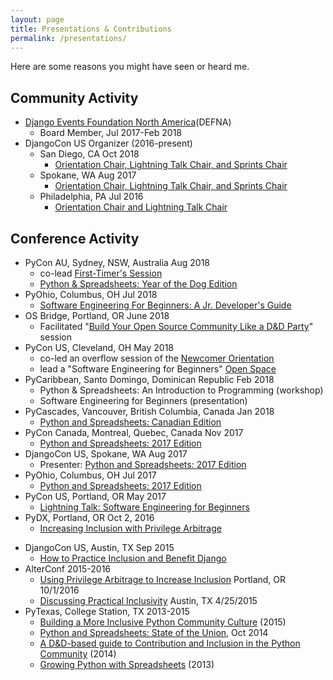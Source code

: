 ```yaml
---
layout: page
title: Presentations & Contributions
permalink: /presentations/
---
```

Here are some reasons you might have seen or heard me.
## Community Activity
-  [Django Events Foundation North America](https://www.defna.org/)(DEFNA)
    +  Board Member, Jul 2017-Feb 2018
-  DjangoCon US Organizer (2016-present)
    +  San Diego, CA Oct 2018
        +  [Orientation Chair, Lightning Talk Chair, and Sprints Chair](https://2018.djangocon.us/organizers/)
    -  Spokane, WA Aug 2017
        +  [Orientation Chair, Lightning Talk Chair, and Sprints Chair](https://2017.djangocon.us/organizers/)
    -  Philadelphia, PA Jul 2016
        +  [Orientation Chair and Lightning Talk Chair](https://2016.djangocon.us/organizers/)

## Conference Activity
<!-- -  DjangoCon US, San Diego, CA Oct 2018
    +  Organizer: Orientation Chair , Lightning Talk Chair, and Sprints Chair -->
-  PyCon AU, Sydney, NSW, Australia Aug 2018
    +  co-lead [First-Timer's Session](https://2018.pycon-au.org/talks/899-first-timers-session/)
    +  [Python & Spreadsheets: Year of the Dog Edition](https://2018.pycon-au.org/talks/45310-python-spreadsheets-earth-dog-edition/)
-  PyOhio, Columbus, OH Jul 2018
    +  [Software Engineering For Beginners: A Jr. Developer's Guide](https://www.pyohio.org/2018/schedule/presentation/8/)
-  OS Bridge, Portland, OR June 2018
    +  Facilitated "[Build Your Open Source Community Like a D&D Party](http://opensourcebridge.org/wiki/Build_Your_Open_Source_Community_Like_a_D%26D_Party)" session
-  PyCon US, Cleveland, OH May 2018
    +  co-led an overflow session of the [Newcomer Orientation](https://us.pycon.org/2018/events/newcomer_orientation/)
    +  lead a "Software Engineering for Beginners" [Open Space](https://us.pycon.org/2018/events/open-spaces/)
-  PyCaribbean, Santo Domingo, Dominican Republic Feb 2018
    +  Python & Spreadsheets: An Introduction to Programming (workshop)
    +  Software Engineering for Beginners (presentation)
-  PyCascades, Vancouver, British Columbia, Canada Jan 2018
    +  [Python and Spreadsheets: Canadian Edition](https://www.youtube.com/watch?v=I2eJO_JF81A&list=PLFGkbiAPBMsT1Se0dHFTIvZ2AjPBJO-nQ&index=13)
-  PyCon Canada, Montreal, Quebec, Canada Nov 2017
    +  [Python and Spreadsheets: 2017 Edition](https://www.youtube.com/watch?v=Q-b9p0ETdqo&index=12&list=PLFGkbiAPBMsT1Se0dHFTIvZ2AjPBJO-nQ)
-  DjangoCon US, Spokane, WA Aug 2017
    -  Presenter: [Python and Spreadsheets: 2017 Edition](https://www.youtube.com/watch?v=ewYminvBly8)
    <!-- -  Organizer: [Orientation Chair , Lightning Talk Chair, and Sprints Chair](https://2017.djangocon.us/organizers/) -->
-  PyOhio, Columbus, OH Jul 2017
    -  [Python and Spreadsheets: 2017 Edition](https://www.youtube.com/watch?v=X5Ak0aTuKMA&index=9&list=PLFGkbiAPBMsT1Se0dHFTIvZ2AjPBJO-nQ)
-  PyCon US, Portland, OR May 2017
    -  [Lightning Talk: Software Engineering for Beginners](https://youtu.be/tK6ZIf0yYhs?t=16m47s)
-  PyDX, Portland, OR Oct 2, 2016
    -  [Increasing Inclusion with Privilege Arbitrage](https://www.youtube.com/watch?v=ujctFmPyxFU) 
<!-- -  DjangoCon US, Philadelphia, PA Jul 2016
    -  Organizer: Orientation Chair and Lightning Talk Chair -->
-  DjangoCon US, Austin, TX Sep 2015
    -  [How to Practice Inclusion and Benefit Django](https://www.youtube.com/watch?v=7UCw57RcBJo)
-  AlterConf 2015-2016
    -  [Using Privilege Arbitrage to Increase Inclusion](https://www.youtube.com/watch?v=ZlRgU9AZ-ek) Portland, OR 10/1/2016
    -  [Discussing Practical Inclusivity](https://www.alterconf.com/talks/discussing-practical-inclusivity) Austin, TX 4/25/2015
-  PyTexas, College Station, TX 2013-2015
    -  [Building a More Inclusive Python Community Culture](https://www.youtube.com/watch?v=wafZCnJMNp0&index=4&list=PLFGkbiAPBMsT1Se0dHFTIvZ2AjPBJO-nQ) (2015)
    -  [Python and Spreadsheets: State of the Union](https://www.youtube.com/watch?v=3K8QXqI-Ols&index=3&list=PLFGkbiAPBMsT1Se0dHFTIvZ2AjPBJO-nQ), Oct 2014
    -  [A D&D-based guide to Contribution and Inclusion in the Python Community](https://www.youtube.com/watch?v=Xpd9ms2v3Yc&index=2&list=PLFGkbiAPBMsT1Se0dHFTIvZ2AjPBJO-nQ) (2014)
    -  [Growing Python with Spreadsheets](https://www.youtube.com/watch?v=BIkJCei9EgY&index=1&list=PLFGkbiAPBMsT1Se0dHFTIvZ2AjPBJO-nQ) (2013)